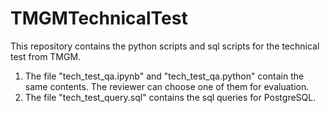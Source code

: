 # TMGMTechnicalTest
This repository contains the python scripts and sql scripts for the technical test from TMGM.
1. The file "tech_test_qa.ipynb" and "tech_test_qa.python" contain the same  contents. The reviewer can choose one of them for evaluation.
2. The file "tech_test_query.sql" contains the sql queries for PostgreSQL.
